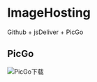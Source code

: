 # ImageHosting
Github + jsDeliver + PicGo

## PicGo

![PicGo下载](https://github.com/Molunerfinn/PicGo/releases)

